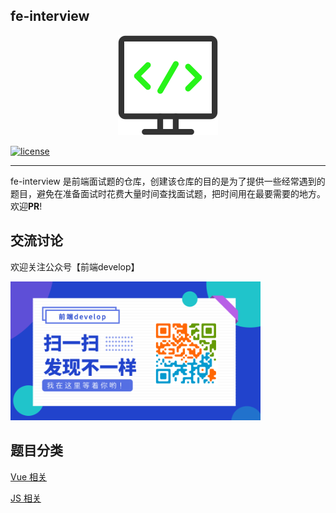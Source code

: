 ## fe-interview

<p align="center">
  <img src="./img/logo.svg">
</p>


[![license](https://img.shields.io/github/license/ad-feiben/fe-interview.svg)]()

---

fe-interview 是前端面试题的仓库，创建该仓库的目的是为了提供一些经常遇到的题目，避免在准备面试时花费大量时间查找面试题，把时间用在最要需要的地方。欢迎**PR**!


## 交流讨论

欢迎关注公众号【前端develop】

<img src="./img/qrcode.png" width="400px">


## 题目分类

[Vue 相关](./Vue/README.md)

[JS 相关](./JS/README.md)
